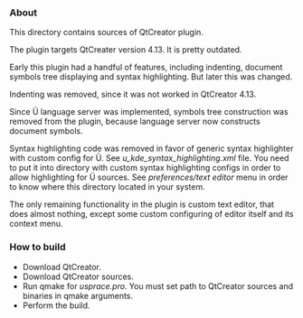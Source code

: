 ### About

This directory contains sources of QtCreator plugin.

The plugin targets QtCreater version 4.13. It is pretty outdated.

Early this plugin had a handful of features, including indenting, document symbols tree displaying and syntax highlighting.
But later this was changed.

Indenting was removed, since it was not worked in QtCreator 4.13.

Since Ü language server was implemented, symbols tree construction was removed from the plugin, because language server now constructs document symbols.

Syntax highlighting code was removed in favor of generic syntax highlighter with custom config for Ü.
See _u_kde_syntax_highlighting.xml_ file.
You need to put it into directory with custom syntax highlighting configs in order to allow highlighting for Ü sources.
See *preferences/text editor* menu in order to know where this directory located in your system.

The only remaining functionality in the plugin is custom text editor, that does almost nothing, except some custom configuring of editor itself and its context menu.

### How to build
* Download QtCreator.  
* Download QtCreator sources.  
* Run qmake for _usprace.pro_. You must set path to QtCreator sources and binaries in qmake arguments.  
* Perform the build.
